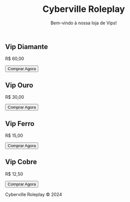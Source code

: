 <!DOCTYPE html>
<html lang="pt-BR">
<head>
    <meta charset="UTF-8">
    <meta name="viewport" content="width=device-width, initial-scale=1.0">
    <title>Cyberville Roleplay - Loja de Vips</title>
    <link rel="stylesheet" href="styles.css">
</head>
<body>
    <header>
        <h1>Cyberville Roleplay</h1>
        <p>Bem-vindo à nossa loja de Vips!</p>
    </header>
    <main>
        <section class="produtos">
            <div class="produto">
                <h2>Vip Diamante</h2>
                <p>R$ 60,00</p>
                <button>Comprar Agora</button>
            </div>
            <div class="produto">
                <h2>Vip Ouro</h2>
                <p>R$ 30,00</p>
                <button>Comprar Agora</button>
            </div>
            <div class="produto">
                <h2>Vip Ferro</h2>
                <p>R$ 15,00</p>
                <button>Comprar Agora</button>
            </div>
            <div class="produto">
                <h2>Vip Cobre</h2>
                <p>R$ 12,50</p>
                <button>Comprar Agora</button>
            </div>
        </section>
    </main>
    <footer>
        <p>Cyberville Roleplay &copy; 2024</p>
    </footer>
</body>
</html>
